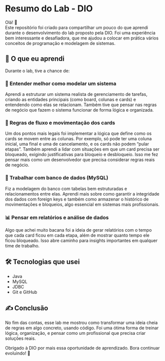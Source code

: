 # Resumo do Lab - DIO

Olá! 👋  
Este repositório foi criado para compartilhar um pouco do que aprendi durante o desenvolvimento do lab proposto pela DIO. Foi uma experiência bem interessante e desafiadora, que me ajudou a colocar em prática vários conceitos de programação e modelagem de sistemas.

## 🚀 O que eu aprendi

Durante o lab, tive a chance de:

### 🧱 Entender melhor como modelar um sistema
Aprendi a estruturar um sistema realista de gerenciamento de tarefas, criando as entidades principais (como board, colunas e cards) e entendendo como elas se relacionam. Também tive que pensar nas regras de negócio que fazem o sistema funcionar de forma lógica e organizada.

### 🔄 Regras de fluxo e movimentação dos cards
Um dos pontos mais legais foi implementar a lógica que define como os cards se movem entre as colunas. Por exemplo, só pode ter uma coluna inicial, uma final e uma de cancelamento, e os cards não podem “pular etapas”. Também aprendi a lidar com situações em que um card precisa ser bloqueado, exigindo justificativas para bloqueio e desbloqueio. Isso me fez pensar mais como um desenvolvedor que precisa considerar regras reais de negócio.

### 💾 Trabalhar com banco de dados (MySQL)
Fiz a modelagem do banco com tabelas bem estruturadas e relacionamentos entre elas. Aprendi mais sobre como garantir a integridade dos dados com foreign keys e também como armazenar o histórico de movimentações e bloqueios, algo essencial em sistemas mais profissionais.

### 📊 Pensar em relatórios e análise de dados
Algo que achei muito bacana foi a ideia de gerar relatórios com o tempo que cada card ficou em cada etapa, além de mostrar quanto tempo ele ficou bloqueado. Isso abre caminho para insights importantes em qualquer time de trabalho.

## 🛠 Tecnologias que usei
- Java
- MySQL
- JDBC
- Git e GitHub

## ✍️ Conclusão

No fim das contas, esse lab me mostrou como transformar uma ideia cheia de regras em algo concreto, usando código. Foi uma ótima forma de treinar lógica, organização, e pensar como um profissional que precisa criar soluções reais.

Obrigado à DIO por mais essa oportunidade de aprendizado. Bora continuar evoluindo! 🚀

